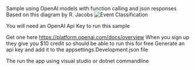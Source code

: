 Sample using OpenAI models with function calling and json responses
Based on this diagram by R. Jacobs
![Event Classification](https://github.com/vin-bush/EventClassifier/blob/main/eventClassification.jpg?raw=true "Event Classification")

You will need an OpenAI Api Key to run this sample

Get one here https://platform.openai.com/docs/overview
When you sign up they give you $10 credit so should be able to run this for free
Generate an api key and add it to the appsettings.Development.json file

The run the app using visual studio or dotnet commandline
